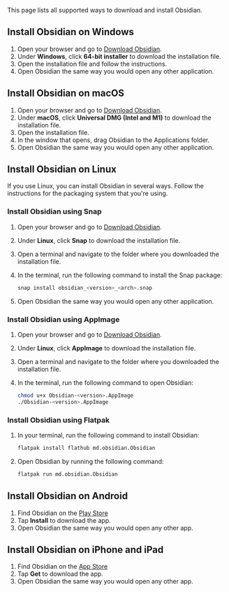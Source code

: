 This page lists all supported ways to download and install Obsidian.

## Install Obsidian on Windows

1. Open your browser and go to [Download Obsidian](https://obsidian.md/download).
2. Under **Windows**, click **64-bit installer** to download the installation file.
3. Open the installation file and follow the instructions.
4. Open Obsidian the same way you would open any other application.

## Install Obsidian on macOS

1. Open your browser and go to [Download Obsidian](https://obsidian.md/download).
2. Under **macOS**, click **Universal DMG (Intel and M1)** to download the installation file.
3. Open the installation file.
4. In the window that opens, drag Obsidian to the Applications folder.
5. Open Obsidian the same way you would open any other application.

## Install Obsidian on Linux

If you use Linux, you can install Obsidian in several ways. Follow the instructions for the packaging system that you're using.

### Install Obsidian using Snap

1. Open your browser and go to [Download Obsidian](https://obsidian.md/download).
2. Under **Linux**, click **Snap** to download the installation file.
3. Open a terminal and navigate to the folder where you downloaded the installation file.
4. In the terminal, run the following command to install the Snap package:

   ```bash
   snap install obsidian_<version>_<arch>.snap
   ```

5. Open Obsidian the same way you would open any other application.

### Install Obsidian using AppImage

1. Open your browser and go to [Download Obsidian](https://obsidian.md/download).
2. Under **Linux**, click **AppImage** to download the installation file.
3. Open a terminal and navigate to the folder where you downloaded the installation file.
4. In the terminal, run the following command to open Obsidian:

   ```bash
   chmod u+x Obsidian-<version>.AppImage
   ./Obsidian-<version>.AppImage
   ```

### Install Obsidian using Flatpak

1. In your terminal, run the following command to install Obsidian:

   ```bash
   flatpak install flathub md.obsidian.Obsidian
   ```

2. Open Obsidian by running the following command:

   ```bash
   flatpak run md.obsidian.Obsidian
   ```

## Install Obsidian on Android

1. Find Obsidian on the [Play Store](https://play.google.com/store/apps/details?id=md.obsidian)
2. Tap **Install** to download the app.
3. Open Obsidian the same way you would open any other app.

## Install Obsidian on iPhone and iPad

1. Find Obsidian on the [App Store](https://apps.apple.com/us/app/obsidian-connected-notes/id1557175442)
2. Tap **Get** to download the app.
3. Open Obsidian the same way you would open any other app.

